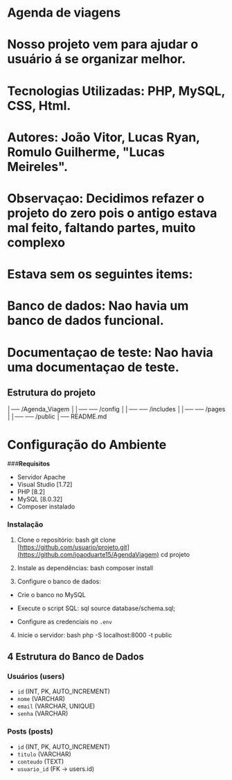 # Agenda de viagens

# Nosso projeto vem para ajudar o usuário á se organizar melhor.

# Tecnologias Utilizadas: PHP, MySQL, CSS, Html.

# Autores: João Vitor, Lucas Ryan, Romulo Guilherme, "Lucas Meireles".

# Observaçao: Decidimos refazer o projeto do zero pois o antigo estava mal feito, faltando partes, muito complexo
# Estava sem os seguintes items:
# Banco de dados: Nao havia um banco de dados funcional.
# Documentaçao de teste: Nao havia uma documentaçao de teste.

## Estrutura do projeto

│── /Agenda_Viagem
││── ── /config
││── ── /includes
││── ── /pages
││── ── /public
│── README.md

# Configuração do Ambiente

###**Requisitos**

- Servidor Apache
- Visual Studio [1.72]
- PHP [8.2] 
- MySQL [8.0.32] 
- Composer instalado 

### **Instalação** 
1. Clone o repositório: 
 bash
 git clone [https://github.com/usuario/projeto.git](https://github.com/joaoduarte15/AgendaViagem)
 cd projeto
 

2. Instale as dependências: 
 bash
 composer install
 

3. Configure o banco de dados: 
 - Crie o banco no MySQL 
 - Execute o script SQL: 
 sql
 source database/schema.sql;

 
 - Configure as credenciais no `.env` 
4. Inicie o servidor: 
bash
 php -S localhost:8000 -t public


## 4 Estrutura do Banco de Dados 

### **Usuários (users)** 
- `id` (INT, PK, AUTO_INCREMENT) 
- `nome` (VARCHAR) 
- `email` (VARCHAR, UNIQUE) 
- `senha` (VARCHAR) 


### **Posts (posts)** 
- `id` (INT, PK, AUTO_INCREMENT) 
- `titulo` (VARCHAR) 
- `conteudo` (TEXT) 
- `usuario_id` (FK -> users.id)
